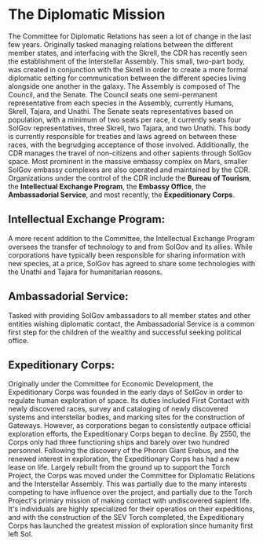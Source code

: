 # The Diplomatic Mission

The Committee for Diplomatic Relations has seen a lot of change in the last few years. Originally tasked managing relations between the different member states, and interfacing with the Skrell, the CDR has recently seen the establishment of the Interstellar Assembly. This small, two-part body, was created in conjunction with the Skrell in order to create a more formal diplomatic setting for communication between the different species living alongside one another in the galaxy. The Assembly is composed of The Council, and the Senate. The Council seats one semi-permanent representative from each species in the Assembly, currently Humans, Skrell, Tajara, and Unathi. The Senate seats representatives based on population, with a minimum of two seats per race, it currently seats four SolGov representatives, three Skrell, two Tajara, and two Unathi. This body is currently responsible for treaties and laws agreed on between these races, with the begrudging acceptance of those involved. Additionally, the CDR manages the travel of non-citizens and other sapients through SolGov space. Most prominent in the massive embassy complex on Mars, smaller SolGov embassy complexes are also operated and maintained by the CDR. Organizations under the control of the CDR include the **Bureau of Tourism**, the **Intellectual Exchange Program**, the **Embassy Office**, the **Ambassadorial Service**, and most recently, the **Expeditionary Corps**.

## Intellectual Exchange Program: 

A more recent addition to the Committee, the Intellectual Exchange Program oversees the transfer of technology to and from SolGov and its allies. While corporations have typically been responsible for sharing information with new species, at a price, SolGov has agreed to share some technologies with the Unathi and Tajara for humanitarian reasons.

## Ambassadorial Service: 

Tasked with providing SolGov ambassadors to all member states and other entities wishing diplomatic contact, the Ambassadorial Service is a common first step for the children of the wealthy and successful seeking political office.

## **Expeditionary Corps**: 

Originally under the Committee for Economic Development, the Expeditionary Corps was founded in the early days of SolGov in order to regulate human exploration of space. Its duties included First Contact with newly discovered races, survey and cataloging of newly discovered systems and interstellar bodies, and marking sites for the construction of Gateways. However, as corporations began to consistently outpace official exploration efforts, the Expeditionary Corps began to decline. By 2550, the Corps only had three functioning ships and barely over two hundred personnel. Following the discovery of the Phoron Giant Erebus, and the renewed interest in exploration, the Expeditionary Corps has had a new lease on life. Largely rebuilt from the ground up to support the Torch Project, the Corps was moved under the Committee for Diplomatic Relations and the Interstellar Assembly. This was partially due to the many interests competing to have influence over the project, and partially due to the Torch Project's primary mission of making contact with undiscovered sapient life. It's individuals are highly specialized for their operatios on their expeditions, and with the construction of the SEV Torch completed, the Expeditionary Corps has launched the greatest mission of exploration since humanity first left Sol. 
